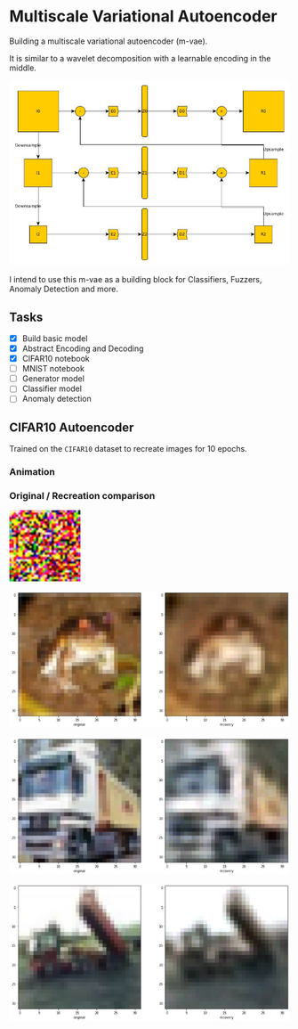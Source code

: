 # Multiscale Variational Autoencoder

Building a multiscale variational autoencoder (m-vae).

It is similar to a wavelet decomposition with a learnable encoding in the middle.

![GitHub Logo](graphics/mvae.jpg)

I intend to use this m-vae as a building block for Classifiers, Fuzzers, Anomaly Detection and more.

## Tasks
- [x] Build basic model
- [x] Abstract Encoding and Decoding
- [x] CIFAR10 notebook
- [ ] MNIST notebook
- [ ] Generator model
- [ ] Classifier model
- [ ] Anomaly detection

## CIFAR10 Autoencoder

Trained on the ```CIFAR10``` dataset to recreate images for 10 epochs.

### Animation 

### Original / Recreation comparison

![GitHub Logo](graphics/cifar10_mvae.gif)

![GitHub Logo](graphics/cifar10_0.png)

![GitHub Logo](graphics/cifar10_1.png)

![GitHub Logo](graphics/cifar10_2.png)

